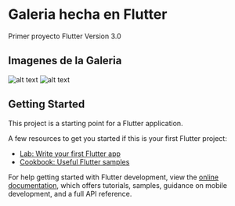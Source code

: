 # Galeria hecha en Flutter

Primer proyecto Flutter Version 3.0

## Imagenes de la Galeria

![alt text](Screenshot_20250830_230423.jpg) ![alt text](Screenshot_20250830_230522.jpg)
## Getting Started

This project is a starting point for a Flutter application.

A few resources to get you started if this is your first Flutter project:

- [Lab: Write your first Flutter app](https://docs.flutter.dev/get-started/codelab)
- [Cookbook: Useful Flutter samples](https://docs.flutter.dev/cookbook)

For help getting started with Flutter development, view the
[online documentation](https://docs.flutter.dev/), which offers tutorials,
samples, guidance on mobile development, and a full API reference.


